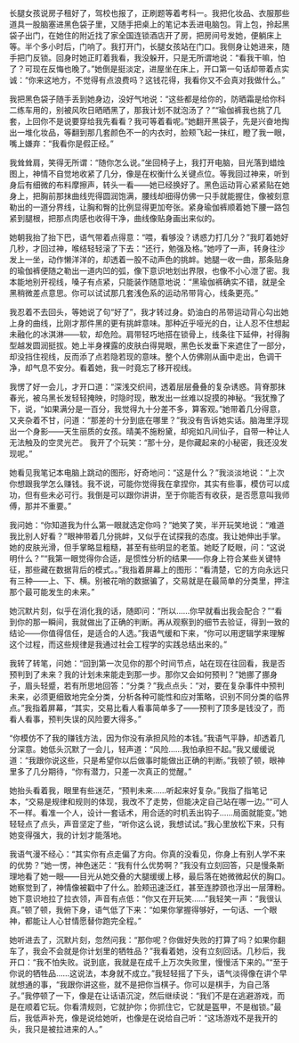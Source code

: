 长腿女孩说房子租好了，驾校也报了，正刷题等着考科一。我把化妆品、衣服那些道具一股脑塞进黑色袋子里，又随手把桌上的笔记本丢进电脑包。背上包，拎起黑袋子出门，在她住的附近找了家全国连锁酒店开了房，把房间号发她，便躺床上等。半个多小时后，门响了。我打开门，长腿女孩站在门口。我侧身让她进来，随手把门反锁。回身时她正盯着我看，我没躲开，只是无所谓地说：“看我干嘛，怕了？可现在反悔也晚了。”她倒是挺淡定，进屋坐在床上，开口第一句话却带着点实诚：“你来这地方，不觉得有点浪费吗？这钱花得，我看你又不会真对我做什么。”

我把黑色袋子随手丢到她身边，没好气地说：“这些都是给你的，防晒霜是给你科二练车用的，别被风吹日晒晒黑了，那我计划不就泡汤了？”“瑜伽裤我也挑了几套，上回你不是说要穿给我先看看？我可等着看呢。”她翻开黑袋子，先是兴奋地掏出一堆化妆品，等翻到那几套颜色不一的内衣时，脸颊飞起一抹红，瞪了我一眼，嘴上嫌弃：“我看你是假正经。”

我耸耸肩，笑得无所谓：“随你怎么说。”坐回椅子上，我打开电脑，目光落到蜡烛图上，神情不自觉地收紧了几分，像是在权衡什么关键点位。等我回过神来，听到身后有细微的布料摩擦声，转头一看——她已经换好了。黑色运动背心紧紧贴在她身上，把胸前那抹曲线兜得圆润饱满，腰线却细得仿佛一只手就能握住，像被刻意勒出的一道分界线，让胸和臀的比例显得更加夸张。紧身瑜伽裤顺着她下腰一路包紧到腿根，把那点肉感也收得干净，曲线像贴身画出来似的。

她朝我抬了抬下巴，语气带着点得意：“喂，看够没？诱惑力打几分？”我盯着她好几秒，才回过神，喉结轻轻滚了下去：“还行，勉强及格。”她哼了一声，转身往沙发上一坐，动作懒洋洋的，却透着一股不动声色的挑衅。她腿一收一曲，那条贴身的瑜伽裤便随之勒出一道内凹的弧，像下意识地划出界限，也像不小心泄了密。我本能地别开视线，嗓子有点紧，只能装作随意地说：“黑瑜伽裤确实不错，就是全黑稍微差点意思。你可以试试那几套浅色系的运动吊带背心，线条更亮。”

我忍着不去回头，等她说了句“好了”，我才转过身。奶油白的吊带运动背心勾出她上身的曲线，比刚才那件黑的更有挑衅意味。那种近乎哑光的白，让人忍不住想起未融化的冰淇淋——软，却危险。肩带轻巧地搭在锁骨上，线条往下延伸，衬得胸型越发圆润挺拔。她上半身裸露的皮肤白得晃眼，黑色长发垂下来遮住了一部分，却没挡住视线，反而添了点若隐若现的意味。整个人仿佛刚从画中走出，色调干净，却气息不安分。看着她，我一时竟忘了移开视线。

我愣了好一会儿，才开口道：“深浅交织间，透着层层叠叠的复杂诱惑。背脊那抹春光，被乌黑长发轻轻掩映，时隐时现，散发出一丝难以捉摸的神秘。“我犹豫了下，说，“如果满分是一百分，我觉得九十分差不多，算客观。”她带着几分得意，又夹杂着不甘，问道：“那差的十分到底在哪里？”我没有告诉她实话。脑海里浮现出一个身影——天生丽质的女孩。晴美不施粉黛，却宛如凡间仙子，自带一种让人无法触及的空灵光芒。 我开了个玩笑：“那十分，是你藏起来的小秘密，我还没发现呢。”

她看见我笔记本电脑上跳动的图形，好奇地问：“这是什么？”我淡淡地说：“上次你想跟我学怎么赚钱。我不说，可能你觉得我在拿捏你，其实有些事，模仿可以成功，但有些未必可行。我倒是可以跟你讲讲，至于你能否有收获，是否愿意叫我师傅，那并不重要。”

我问她：“你知道我为什么第一眼就选定你吗？”她笑了笑，半开玩笑地说：“难道我比别人好看？”眼神带着几分挑衅，又似乎在试探我的态度。我让她伸出手掌。她的皮肤光滑，但手掌略显粗糙，甚至有些明显的老茧。她眨了眨眼，问：“这说明什么？”“我第一眼觉得你合适，是惯性分析的结果——你身上符合某些关键特征，那些藏在数据背后的模式。。”我指着屏幕上的图形：“看清楚，它的方向永远只有三种——上、下、横。别被花哨的数据骗了，交易就是在最简单的分类里，押注那个最可能发生的未来。”

她沉默片刻，似乎在消化我的话，随即问：“所以……你早就看出我会配合？”“看到你的那一瞬间，我就做出了正确的判断。再从观察到的细节去验证，得到一致的结论——你值得信任，是适合的人选。”我语气缓和下来，“你可以用逻辑学来理解这个过程，而这些规律是我通过社会工程学的实践总结出来的。”

我转了转笔，问她：“回到第一次见你的那个时间节点，站在现在往回看，我是否预判到了未来？我的计划未来能走到那一步。那你又会如何预判？”她挪了挪身子，眉头轻蹙，若有所思地回答：“分类？”我点点头：“对，要在复杂事件中预判未来，必须更细致地完全分类，分析各种可能性和应对策略，识别不同分类的临界点。”我指着屏幕，“其实，交易比看人看事简单多了——预判了顶多是钱没了，而看人看事，预判失误的风险要大得多。”

“你模仿不了我的赚钱方法，因为你没有承担风险的本钱。”我语气平静，却透着几分深意。她低头沉默了一会儿，轻声道：“风险……我怕承担不起。”我又缓缓说道：“我跟你说这些，只是希望你以后做事时能做出正确的判断。”我顿了顿，眼神里多了几分期待，“你有潜力，只差一次真正的觉醒。”

她抬头看着我，眼里有些迷茫，“预判未来……听起来好复杂。”我指了指笔记本，“交易是规律和规则的体现，我改不了走势，但能决定自己站在哪一边。”“可人不一样。看准一个人，设计一套话术，用合适的时机丢出钩子……局面就能变。”她轻轻点了点头，声音坚定了些，“听你这么说，我想试试。”我心里放松下来，只有她变得强大，我的计划才能落地。

我语气漫不经心：“其实你有点走偏了方向。你真的没看见，你身上有别人学不来的优势？”她一愣，神色迷茫：“我有什么优势啊？”我没有立刻回答，只是慢条斯理地看了她一眼——目光从她交叠的大腿缓缓上移，最后落在她微微起伏的胸口。她察觉到了，神情像被戳中了什么。脸颊迅速泛红，甚至连脖颈也浮出一层薄粉。她下意识地拉了拉衣领，声音有点低：“你又在开玩笑……”我轻笑一声：“我很认真。”顿了顿，我俯下身，语气低了下来：“如果你掌握得够好，一句话、一个眼神，都能让人心甘情愿替你跑完全程。”

她听进去了，沉默片刻，忽然问我：“那你呢？你做好失败的打算了吗？如果你翻车了，我会不会就是你计划里的牺牲品？”我看着她，没有立刻回话。几秒后，我开口：“我不怕失败。说到底，我就是在成千上万次失败里，慢慢活下来的。”“至于你说的牺牲品……这说法，本身就不成立。”我轻轻摇了下头，语气淡得像在讲个早就想通的事，“我跟你讲这些，就不是把你当棋子。你可以是棋手，为自己落子。”我停顿了一下，像是在让话语沉淀，然后继续说：“我们不是在逃避游戏，而是在顺着它玩。你看清规则，它就护你；你抓住它，它就是盔甲，不是枷锁。”最后，我低声补充，像是说给她听，也像是在说给自己听：“这场游戏不是我开的头，我只是被拉进来的人。”